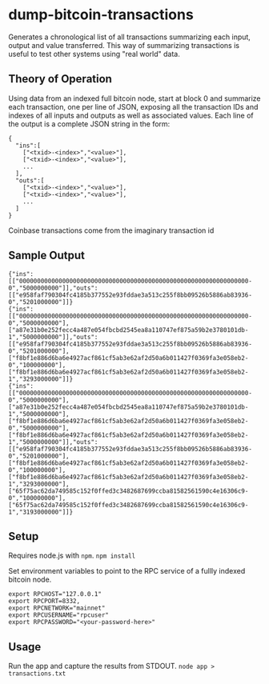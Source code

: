 # dump-bitcoin-transactions
Generates a chronological list of all transactions summarizing each input, output and value
transferred. This way of summarizing transactions is useful to test other systems using "real
world" data.

## Theory of Operation
Using data from an indexed full bitcoin node, start at block 0 and summarize each transaction,
one per line of JSON, exposing all the transaction IDs and indexes of all inputs and outputs
as well as associated values. Each line of the output is a complete JSON string in the form:
```
{
  "ins":[
    ["<txid>-<index>","<value>"],
    ["<txid>-<index>","<value>"],
    ...
  ],
  "outs":[
    ["<txid>-<index>","<value>"],
    ["<txid>-<index>","<value>"],
    ...
  ]
}
```
Coinbase transactions come from the imaginary transaction id 
## Sample Output
```
{"ins":[["0000000000000000000000000000000000000000000000000000000000000000-0","5000000000"]],"outs":[["e958faf790304fc4185b377552e93fddae3a513c255f8bb09526b5886ab83936-0","5201000000"]]}
{"ins":[["0000000000000000000000000000000000000000000000000000000000000000-0","5000000000"],["a87e31b0e252fecc4a487e054fbcbd2545ea8a110747ef875a59b2e3780101db-1","5000000000"]],"outs":[["e958faf790304fc4185b377552e93fddae3a513c255f8bb09526b5886ab83936-0","5201000000"],["f8bf1e886d6ba6e4927acf861cf5ab3e62af2d50a6b011427f0369fa3e058eb2-0","100000000"],["f8bf1e886d6ba6e4927acf861cf5ab3e62af2d50a6b011427f0369fa3e058eb2-1","3293000000"]]}
{"ins":[["0000000000000000000000000000000000000000000000000000000000000000-0","5000000000"],["a87e31b0e252fecc4a487e054fbcbd2545ea8a110747ef875a59b2e3780101db-1","5000000000"],["f8bf1e886d6ba6e4927acf861cf5ab3e62af2d50a6b011427f0369fa3e058eb2-0","5000000000"],["f8bf1e886d6ba6e4927acf861cf5ab3e62af2d50a6b011427f0369fa3e058eb2-1","5000000000"]],"outs":[["e958faf790304fc4185b377552e93fddae3a513c255f8bb09526b5886ab83936-0","5201000000"],["f8bf1e886d6ba6e4927acf861cf5ab3e62af2d50a6b011427f0369fa3e058eb2-0","100000000"],["f8bf1e886d6ba6e4927acf861cf5ab3e62af2d50a6b011427f0369fa3e058eb2-1","3293000000"],["65f75ac62da749585c152f0ffed3c3482687699ccba81582561590c4e16306c9-0","100000000"],["65f75ac62da749585c152f0ffed3c3482687699ccba81582561590c4e16306c9-1","3193000000"]]}
```

## Setup
Requires node.js with `npm`.
```npm install```

Set environment variables to point to the RPC service of a fullly indexed bitcoin node.
```
export RPCHOST="127.0.0.1"
export RPCPORT=8332,
export RPCNETWORK="mainnet"
export RPCUSERNAME="rpcuser"
export RPCPASSWORD="<your-password-here>"
```

## Usage
Run the app and capture the results from STDOUT.
```node app > transactions.txt```
